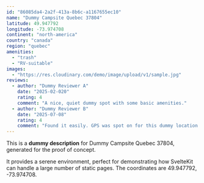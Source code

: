 ```yaml
---
id: "86085da4-2a2f-413a-8b6c-a1167655ec10"
name: "Dummy Campsite Quebec 37804"
latitude: 49.947792
longitude: -73.974708
continent: "north-america"
country: "canada"
region: "quebec"
amenities:
  - "trash"
  - "RV-suitable"
images:
  - "https://res.cloudinary.com/demo/image/upload/v1/sample.jpg"
reviews:
  - author: "Dummy Reviewer A"
    date: "2025-02-020"
    rating: 4
    comment: "A nice, quiet dummy spot with some basic amenities."
  - author: "Dummy Reviewer B"
    date: "2025-07-08"
    rating: 4
    comment: "Found it easily. GPS was spot on for this dummy location."
---
```


This is a **dummy description** for Dummy Campsite Quebec 37804, generated for the proof of concept.

It provides a serene environment, perfect for demonstrating how SvelteKit can handle a large number of static pages. The coordinates are 49.947792, -73.974708.
